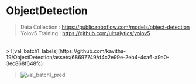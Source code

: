 # ObjectDetection
> Data Collection : https://public.roboflow.com/models/object-detection <br>
> Yolov5 Training :  https://github.com/ultralytics/yolov5 <br>
<br>
> ![val_batch1_labels](https://github.com/kavitha-19/ObjectDetection/assets/68697749/d4c2e99e-2eb4-4ca6-a9a0-3ec868f648fc) <br>

> ![val_batch1_pred](https://github.com/kavitha-19/ObjectDetection/assets/68697749/7ce941a7-0a1e-4886-bb28-f6fec682c8ab)

